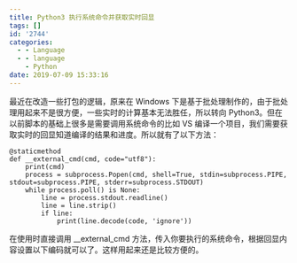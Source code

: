 ```yaml
---
title: Python3 执行系统命令并获取实时回显
tags: []
id: '2744'
categories:
  - - Language
  - - language
    - Python
date: 2019-07-09 15:33:16
---
```


最近在改造一些打包的逻辑，原来在 Windows 下是基于批处理制作的，由于批处理用起来不是很方便，一些实时的计算基本无法胜任，所以转向 Python3。但在以前脚本的基础上很多是需要调用系统命令的比如 VS 编译一个项目，我们需要获取实时的回显知道编译的结果和进度。所以就有了以下方法：

```
@staticmethod
def __external_cmd(cmd, code="utf8"):
    print(cmd)
    process = subprocess.Popen(cmd, shell=True, stdin=subprocess.PIPE, stdout=subprocess.PIPE, stderr=subprocess.STDOUT)
    while process.poll() is None:
        line = process.stdout.readline()
        line = line.strip()
        if line:
            print(line.decode(code, 'ignore'))
```

在使用时直接调用 \_\_external\_cmd 方法，传入你要执行的系统命令，根据回显内容设置以下编码就可以了。这样用起来还是比较方便的。